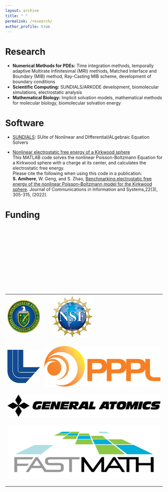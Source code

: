```yaml
---
layout: archive
title: " "
permalink: /research/
author_profile: true
---
```

Research
======
* **Numerical Methods for PDEs:** Time integration methods, temporally adaptive Multirate Infinitesimal (MRI) methods, Matched Interface and Boundary (MIB) method, Ray-Casting MIB scheme, development of boundary conditions
* **Scientific Computing:** SUNDIALS/ARKODE development, biomolecular simulations, electrostatic analysis
* **Mathematical Biology:** Implicit solvation models, mathematical methods for molecular biology, biomolecular solvation energy

Software
======

* [SUNDIALS](https://computing.llnl.gov/projects/sundials): SUite of Nonlinear and DIfferential/ALgebraic Equation Solvers

* [Nonlinear electrostatic free energy of a Kirkwood sphere](/files/NPB_Kirkwood_energy.m)<br>
    This MATLAB code solves the nonlinear Poisson-Boltzmann Equation for a Kirkwood sphere with a charge at its center, and calculates the electrostatic free energy.<br> 
    Please cite the following when using this code in a publication:<br> 
    **S. Amihere**, W. Geng, and S. Zhao, [Benchmarking electrostatic free energy of the nonlinear Poisson–Boltzmann model for the Kirkwood sphere](https://par.nsf.gov/servlets/purl/10346952). Journal of Communications in Information and Systems,22(3), 305-315, (2022).

Funding
======

<table class="funding-logo-table">
  <tr>
    <td>
      <a href="https://www.energy.gov/"><img src="/images/doe_logo.png" alt="U.S. Department of Energy"/></a>
    </td>
    <td>
      <a href="https://www.nsf.gov/"><img src="/images/nsf_logo.png" alt="U.S. National Science Foundation"/></a>
    </td>
  </tr>

  <tr>
    <td>
      <a href="https://www.llnl.gov/"><img src="/images/llnl_logo.png" alt="Lawrence Livermore National Laboratory"/></a>
    </td>
    <td>
      <a href="https://www.pppl.gov/"><img src="/images/pppl_logo.png" alt="Princeton Plasma Physics Laboratory"/></a>
    </td>
  </tr>

  <tr>
    <td colspan="2"> <a href="https://www.ga.com/"><img src="/images/General_Atomics-Logo.png" alt="General Atomics"/></a>
    </td>
  </tr>

  <tr>
    <td colspan="2"> <a href="https://scidac5-fastmath.lbl.gov/"><img src="/images/FASTMath_logo.png" alt="FASTMath Institute"/></a>
    </td>
  </tr>
</table>
